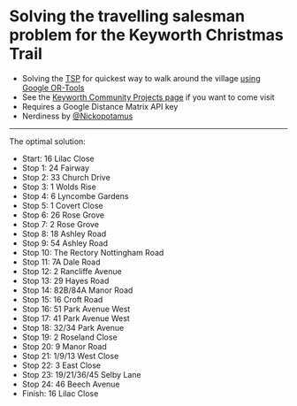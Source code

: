 # Solving the travelling salesman problem for the Keyworth Christmas Trail

* Solving the [TSP](https://en.wikipedia.org/wiki/Travelling_salesman_problem) for quickest way to walk around the village [using Google OR-Tools](https://developers.google.com/optimization/routing/tsp)
* See the [Keyworth Community Projects page](https://www.facebook.com/189497114572953/posts/1583160051873312/?extid=0&d=n) if you want to come visit
* Requires a Google Distance Matrix API key
* Nerdiness by [@Nickopotamus](https://nickopotamus.co.uk)

---

The optimal solution:
* Start: 16 Lilac Close
* Stop 1: 24 Fairway
* Stop 2: 33 Church Drive
* Stop 3: 1 Wolds Rise
* Stop 4: 6 Lyncombe Gardens
* Stop 5: 1 Covert Close
* Stop 6: 26 Rose Grove
* Stop 7: 2 Rose Grove
* Stop 8: 18 Ashley Road
* Stop 9: 54 Ashley Road
* Stop 10: The Rectory Nottingham Road
* Stop 11: 7A Dale Road
* Stop 12: 2 Rancliffe Avenue
* Stop 13: 29 Hayes Road
* Stop 14: 82B/84A Manor Road
* Stop 15: 16 Croft Road
* Stop 16: 51 Park Avenue West
* Stop 17: 41 Park Avenue West
* Stop 18: 32/34 Park Avenue
* Stop 19: 2 Roseland Close
* Stop 20: 9 Manor Road
* Stop 21: 1/9/13 West Close
* Stop 22: 3 East Close
* Stop 23: 19/21/36/45 Selby Lane
* Stop 24: 46 Beech Avenue
* Finish: 16 Lilac Close


